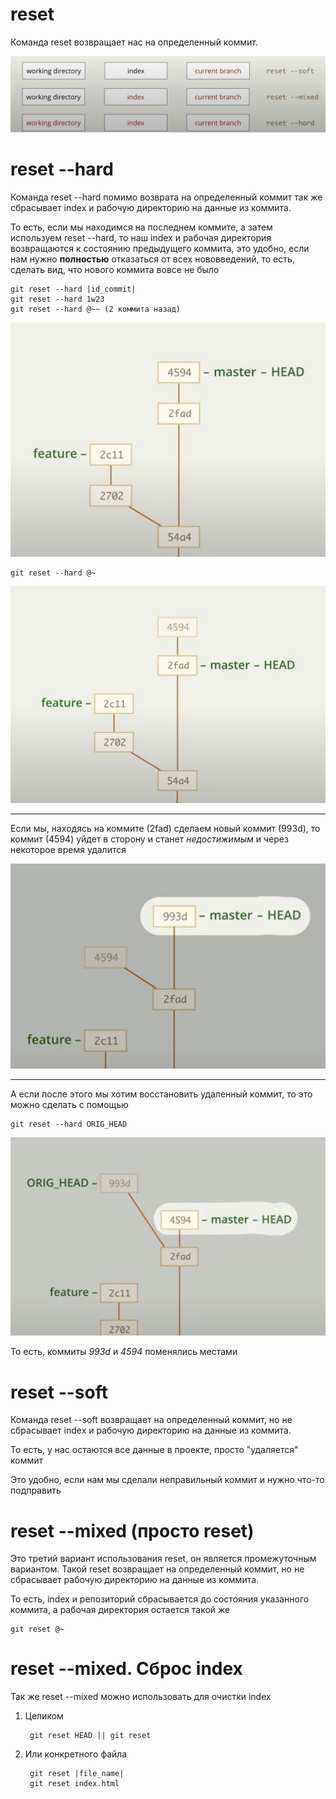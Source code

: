 # reset 

Команда reset возвращает нас на определенный коммит.

![](../../images/16.png)

# reset --hard

Команда reset --hard помимо возврата на определенный коммит так же сбрасывает index и рабочую директорию на данные из коммита.

То есть, если мы находимся на последнем коммите, а затем используем reset --hard, то наш index и рабочая директория возвращаются к состоянию предыдущего коммита, это удобно, если нам нужно __полностью__ отказаться от всех нововведений, то есть, сделать вид, что нового коммита вовсе не было

    git reset --hard |id_commit|
    git reset --hard 1w23
    git reset --hard @~~ (2 коммита назад)

![](../../images/12.png)

    git reset --hard @~ 

![](../../images/13.png)

---

Если мы, находясь на коммите (2fad) сделаем новый коммит (993d), то коммит (4594) уйдет в сторону и станет _недостижимым_ и через некоторое время удалится

![](../../images/14.png)

---

А если после этого мы хотим восстановить удаленный коммит, то это можно сделать с помощью

    git reset --hard ORIG_HEAD

![](../../images/15.png)

То есть, коммиты _993d_ и _4594_ поменялись местами

# reset --soft

Команда reset --soft возвращает на определенный коммит, но не сбрасывает index и рабочую директорию на данные из коммита.

То есть, у нас остаются все данные в проекте, просто "удаляется" коммит

Это удобно, если нам мы сделали неправильный коммит и нужно что-то подправить

# reset --mixed (просто reset)

Это третий вариант использования reset, он является промежуточным вариантом. Такой reset возвращает на определенный коммит, но не сбрасывает рабочую директорию на данные из коммита.

То есть, index и репозиторий сбрасывается до состояния указанного коммита, а рабочая директория остается такой же

    git reset @~

# reset --mixed. Сброс index

Так же reset --mixed можно использовать для очистки index

1. Целиком

        git reset HEAD || git reset

2. Или конкретного файла

        git reset |file_name|
        git reset index.html

